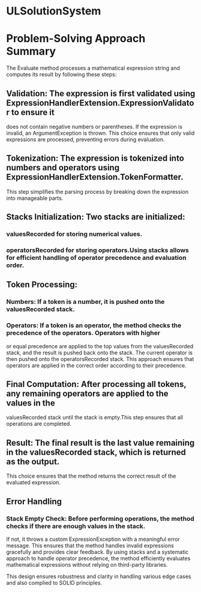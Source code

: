 # ULSolutionSystem

# Problem-Solving Approach Summary
The Evaluate method processes a mathematical expression string and computes its result by following these steps:

## Validation: The expression is first validated using ExpressionHandlerExtension.ExpressionValidator to ensure it 
does not contain negative numbers or parentheses. If the expression is invalid, an ArgumentException is thrown. 
This choice ensures that only valid expressions are processed, preventing errors during evaluation.
## Tokenization: The expression is tokenized into numbers and operators using ExpressionHandlerExtension.TokenFormatter.
This step simplifies the parsing process by breaking down the expression into manageable parts.
## Stacks Initialization: Two stacks are initialized:
### valuesRecorded for storing numerical values.
### operatorsRecorded for storing operators.Using stacks allows for efficient handling of operator precedence and evaluation order.
## Token Processing:
### Numbers: If a token is a number, it is pushed onto the valuesRecorded stack.
### Operators: If a token is an operator, the method checks the precedence of the operators. Operators with higher
or equal precedence are applied to the top values from the valuesRecorded stack, and the result is pushed 
back onto the stack. The current operator is then pushed onto the operatorsRecorded stack.
This approach ensures that operators are applied in the correct order according to their precedence.
## Final Computation: After processing all tokens, any remaining operators are applied to the values in the 
valuesRecorded stack until the stack is empty.This step ensures that all operations are completed.
## Result: The final result is the last value remaining in the valuesRecorded stack, which is returned as the output.
This choice ensures that the method returns the correct result of the evaluated expression.
## Error Handling
### Stack Empty Check: Before performing operations, the method checks if there are enough values in the stack.
 If not, it throws a custom ExpressionException with a meaningful error message. 
 This ensures that the method handles invalid expressions gracefully and provides clear feedback.
By using stacks and a systematic approach to handle operator precedence, the method efficiently evaluates
mathematical expressions without relying on third-party libraries.
 
This design ensures robustness and clarity in handling various edge cases and also complied to SOLID principles. 
